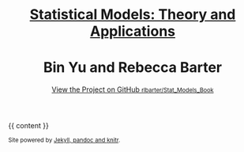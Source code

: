 <!doctype html>
<html>
<head>

<!-- LaTeX -->

<script type="text/javascript"
src="http://cdn.mathjax.org/mathjax/latest/MathJax.js?config=TeX-AMS-MML_HTMLorMML">
</script>
<script type="text/x-mathjax-config">
MathJax.Hub.Config({
  tex2jax: {inlineMath: [['$','$'], ['\\(','\\)']]}
});
</script>

<meta charset="utf-8">
<meta http-equiv="X-UA-Compatible" content="chrome=1">
<title>Statistical Models: Theory and Applications</title>

<link rel="stylesheet" href="stylesheets/styles.css">
<link rel="stylesheet" href="stylesheets/pygment_trac.css">
<!--	<link href='http://fonts.googleapis.com/css?family=Fanwood+Text:400,400italic' rel='stylesheet' type='text/css'> -->
<meta name="viewport" content="width=device-width, initial-scale=1, user-scalable=no">
<!--[if lt IE 9]>
 <script src="//html5shiv.googlecode.com/svn/trunk/html5.js"></script>
 <![endif]-->
</head>
<body>
<div class="wrapper">
<header>
<h1><a href="index.html">Statistical Models: Theory and Applications</a> <h1><a><medium>Bin Yu and Rebecca Barter</medium></a></h1></h1>
<p></p>

<p class="view"><a href="https://github.com/rlbarter/Stat_Models_Book">View the Project on GitHub <small>rlbarter/Stat_Models_Book</small></a></p>




</header>










<section>  



{{ content }}
</section>

<footer>

<p><small>Site powered by <a href="http://jekyllrb.com/">Jekyll, <a href="http://pandoc.org/">pandoc and <a href="http://yihui.name/knitr/">knitr</a>.</small></p>
</footer>


</div>
<script src="javascripts/scale.fix.js"></script>
<script>
(function(i,s,o,g,r,a,m){i['GoogleAnalyticsObject']=r;i[r]=i[r]||function(){
(i[r].q=i[r].q||[]).push(arguments)},i[r].l=1*new Date();a=s.createElement(o),
m=s.getElementsByTagName(o)[0];a.async=1;a.src=g;m.parentNode.insertBefore(a,m)
})(window,document,'script','//www.google-analytics.com/analytics.js','ga');
ga('create', 'UA-39541792-2', 'github.com');
ga('send', 'pageview');
</script>    
</body>
</html>